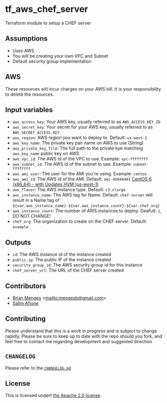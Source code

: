 # tf_aws_chef_server
Terraform module to setup a CHEF server

## Assumptions

* Uses AWS
* You will be creating your own VPC and Subnet
* Default security group implementation

## AWS

These resources will incur charges on your AWS bill. It is your responsibility to delete the resources.

## Input variables

* `aws_access_key`: Your AWS key, usually referred to as `AWS_ACCESS_KEY_ID`
* `aws_secret_key`: Your secret for your AWS key, usually referred to as `AWS_SECRET_ACCESS_KEY`
* `aws_region`: AWS region you want to deploy to. Default: `us-west-1`
* `aws_key_name`: The private key pair name on AWS to use (String)
* `aws_private_key_file`: The full path to the private kye matching `aws_key_name` public key on AWS
* `aws_vpc_id`: The AWS id of the VPC to use. Example: `vpc-ffffffff`
* `aws_subnet_id`: The AWS id of the subnet to use. Example: `subnet-ffffffff`
* `aws_ami_user`: The user for the AMI you're using. Example: `centos`
* `aws_ami_id`: The AWS id of the AMI. Default: `ami-45844401` [CentOS 6 (x86_64) - with Updates HVM (us-west-1)](https://aws.amazon.com/marketplace/pp/B00NQAYLWO)
* `aws_flavor`: The AWS instance type. Default: `c3.xlarge`
* `aws_instance_name`: The AWS tag for Name. Default: `chef-server` will result in a Name tag of `${var.aws_instance_name}-${var.aws_instance_count}-${var.chef_org}`
* `aws_instance_count`: The number of AWS instances to deploy. Deafult: `1`, DO NOT CHANGE!
* `chef_org`: The organization to create on the CHEF server. Default: `example`

## Outputs

* `id`: The AWS instance id of the instance created
* `public_ip`: The public IP of the instance created
* `security_group_id`: The AWS security group id for this instance
* `chef_server_url`: The URL of the CHEF server created

## Contributors

* [Brian Menges](https://github.com/mengesb) <[mailto:mengesb@gmail.com](mengesb@gmail.com)>
* [Salim Afiune](https://github.com/afiune)

## Contributing

Please understand that this is a work in progress and is subject to change rapidly. Please be sure to keep up to date with the repo should you fork, and feel free to contact me regarding development and suggested direction

## `CHANGELOG`

Please refer to the [`CHANGELOG.md`](CHANGELOG.md)

## License

This is licensed undert [the Apache 2.0 license](https://www.apache.org/licenses/LICENSE-2.0).
